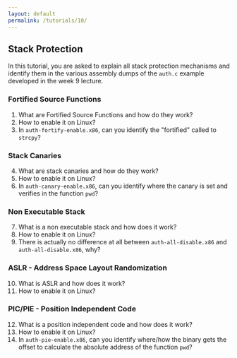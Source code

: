 ```yaml
---
layout: default
permalink: /tutorials/10/
---
```


## Stack Protection

In this tutorial, you are asked to explain all stack protection mechanisms and identify them in the various assembly dumps of the `auth.c` example developed in the week 9 lecture.  

### Fortified Source Functions

1. What are Fortified Source Functions and how do they work? 
2. How to enable it on Linux? 
3. In `auth-fortify-enable.x86`, can you identify the "fortified" called to `strcpy`? 

### Stack Canaries

4. What are stack canaries and how do they work? 
5. How to enable it on Linux? 
6. In `auth-canary-enable.x86`, can you identify where the canary is set and verifies in the function `pwd`?

### Non Executable Stack

7. What is a non executable stack and how does it work? 
8. How to enable it on Linux? 
9. There is actually no difference at all between `auth-all-disable.x86` and `auth-all-disable.x86`, why?

### ASLR - Address Space Layout Randomization
    
10. What is ASLR and how does it work? 
11. How to enable it on Linux? 

### PIC/PIE - Position Independent Code

12. What is a position independent code and how does it work?
13. How to enable it on Linux?
14. In `auth-pie-enable.x86`, can you identify where/how the binary gets the offset to calculate the absolute address of the function `pwd`?